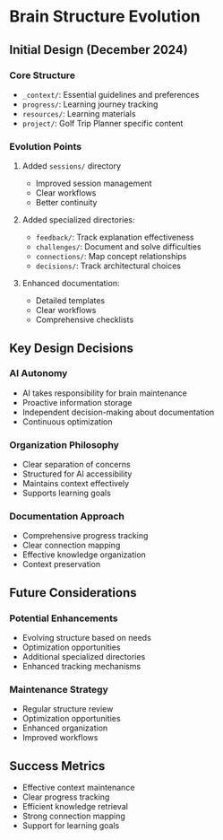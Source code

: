 # Brain Structure Evolution

## Initial Design (December 2024)
### Core Structure
- `_context/`: Essential guidelines and preferences
- `progress/`: Learning journey tracking
- `resources/`: Learning materials
- `project/`: Golf Trip Planner specific content

### Evolution Points
1. Added `sessions/` directory
   - Improved session management
   - Clear workflows
   - Better continuity

2. Added specialized directories:
   - `feedback/`: Track explanation effectiveness
   - `challenges/`: Document and solve difficulties
   - `connections/`: Map concept relationships
   - `decisions/`: Track architectural choices

3. Enhanced documentation:
   - Detailed templates
   - Clear workflows
   - Comprehensive checklists

## Key Design Decisions

### AI Autonomy
- AI takes responsibility for brain maintenance
- Proactive information storage
- Independent decision-making about documentation
- Continuous optimization

### Organization Philosophy
- Clear separation of concerns
- Structured for AI accessibility
- Maintains context effectively
- Supports learning goals

### Documentation Approach
- Comprehensive progress tracking
- Clear connection mapping
- Effective knowledge organization
- Context preservation

## Future Considerations
### Potential Enhancements
- Evolving structure based on needs
- Optimization opportunities
- Additional specialized directories
- Enhanced tracking mechanisms

### Maintenance Strategy
- Regular structure review
- Optimization opportunities
- Enhanced organization
- Improved workflows

## Success Metrics
- Effective context maintenance
- Clear progress tracking
- Efficient knowledge retrieval
- Strong connection mapping
- Support for learning goals